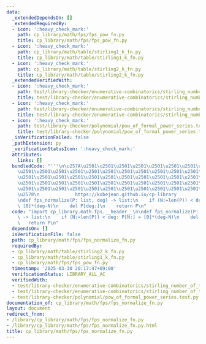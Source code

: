```yaml
---
data:
  _extendedDependsOn: []
  _extendedRequiredBy:
  - icon: ':heavy_check_mark:'
    path: cp_library/math/fps/fps_pow_fn.py
    title: cp_library/math/fps/fps_pow_fn.py
  - icon: ':heavy_check_mark:'
    path: cp_library/math/table/stirling1_k_fn.py
    title: cp_library/math/table/stirling1_k_fn.py
  - icon: ':heavy_check_mark:'
    path: cp_library/math/table/stirling2_k_fn.py
    title: cp_library/math/table/stirling2_k_fn.py
  _extendedVerifiedWith:
  - icon: ':heavy_check_mark:'
    path: test/library-checker/enumerative-combinatorics/stirling_number_of_the_first_kind_fixed_k.test.py
    title: test/library-checker/enumerative-combinatorics/stirling_number_of_the_first_kind_fixed_k.test.py
  - icon: ':heavy_check_mark:'
    path: test/library-checker/enumerative-combinatorics/stirling_number_of_the_second_kind_fixed_k.test.py
    title: test/library-checker/enumerative-combinatorics/stirling_number_of_the_second_kind_fixed_k.test.py
  - icon: ':heavy_check_mark:'
    path: test/library-checker/polynomial/pow_of_formal_power_series.test.py
    title: test/library-checker/polynomial/pow_of_formal_power_series.test.py
  _isVerificationFailed: false
  _pathExtension: py
  _verificationStatusIcon: ':heavy_check_mark:'
  attributes:
    links: []
  bundledCode: "'''\n\u257A\u2501\u2501\u2501\u2501\u2501\u2501\u2501\u2501\u2501\u2501\
    \u2501\u2501\u2501\u2501\u2501\u2501\u2501\u2501\u2501\u2501\u2501\u2501\u2501\
    \u2501\u2501\u2501\u2501\u2501\u2501\u2501\u2501\u2501\u2501\u2501\u2501\u2501\
    \u2501\u2501\u2501\u2501\u2501\u2501\u2501\u2501\u2501\u2501\u2501\u2501\u2501\
    \u2501\u2501\u2501\u2501\u2501\u2501\u2501\u2501\u2501\u2501\u2501\u2501\u2501\
    \u2578\n             https://kobejean.github.io/cp-library               \n'''\n\
    \ndef fps_normalize(P: list, deg) -> list:\n    if (N:=len(P)) < deg: P[N:] =\
    \ [0]*(deg-N)\n    del P[deg:]\n    return P\n"
  code: "import cp_library.math.fps.__header__\n\ndef fps_normalize(P: list, deg)\
    \ -> list:\n    if (N:=len(P)) < deg: P[N:] = [0]*(deg-N)\n    del P[deg:]\n \
    \   return P\n"
  dependsOn: []
  isVerificationFile: false
  path: cp_library/math/fps/fps_normalize_fn.py
  requiredBy:
  - cp_library/math/table/stirling2_k_fn.py
  - cp_library/math/table/stirling1_k_fn.py
  - cp_library/math/fps/fps_pow_fn.py
  timestamp: '2025-03-30 20:17:47+09:00'
  verificationStatus: LIBRARY_ALL_AC
  verifiedWith:
  - test/library-checker/enumerative-combinatorics/stirling_number_of_the_first_kind_fixed_k.test.py
  - test/library-checker/enumerative-combinatorics/stirling_number_of_the_second_kind_fixed_k.test.py
  - test/library-checker/polynomial/pow_of_formal_power_series.test.py
documentation_of: cp_library/math/fps/fps_normalize_fn.py
layout: document
redirect_from:
- /library/cp_library/math/fps/fps_normalize_fn.py
- /library/cp_library/math/fps/fps_normalize_fn.py.html
title: cp_library/math/fps/fps_normalize_fn.py
---
```


